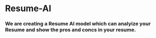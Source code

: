 # Resume-AI

### We are creating a Resume AI model which can analyize your Resume and show the pros and concs in your resume.
